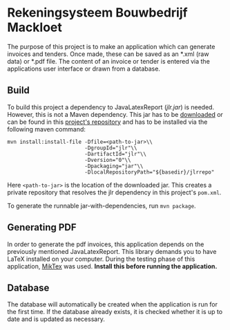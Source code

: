 # Rekeningsysteem Bouwbedrijf Mackloet
The purpose of this project is to make an application which can generate invoices and tenders. Once made, these can be saved as an *.xml (raw data) or *.pdf file. The content of an invoice or tender is entered via the applications user interface or drawn from a database.

## Build
To build this project a dependency to JavaLatexReport (*jlr.jar*) is needed. However, this is not a Maven dependency. This jar has to be [downloaded](http://www.nixo-soft.de/en/category/Downloads/page/libs/JavaLatexReport.php) or can be found in this [project's repository](https://github.com/rvanheest/Rekeningsysteem-Bouwbedrijf-Mackloet/blob/master/Rekeningsysteem/lib/jlr.jar) and has to be installed via the following maven command:

    mvn install:install-file -Dfile=<path-to-jar>\\
                             -DgroupId="jlr"\\
                             -DartifactId="jlr"\\
                             -Dversion="0"\\
                             -Dpackaging="jar"\\
                             -DlocalRepositoryPath="${basedir}/jlrrepo"

Here `<path-to-jar>` is the location of the downloaded jar. This creates a private repository that resolves the jlr dependency in this project's `pom.xml`.

To generate the runnable jar-with-dependencies, run `mvn package`.

## Generating PDF
In order to generate the pdf invoices, this application depends on the previously mentioned JavaLatexReport. This library demands you to have LaTeX installed on your computer. During the testing phase of this application, [MikTex](http://miktex.org/) was used. **Install this before running the application.**

## Database
The database will automatically be created when the application is run for the first time. If the database already exists, it is checked whether it is up to date and is updated as necessary.
